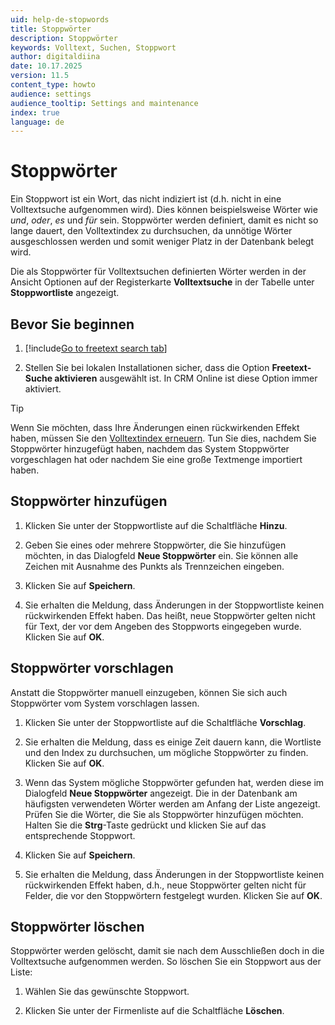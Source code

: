 ```yaml
---
uid: help-de-stopwords
title: Stoppwörter
description: Stoppwörter
keywords: Volltext, Suchen, Stoppwort
author: digitaldiina
date: 10.17.2025
version: 11.5
content_type: howto
audience: settings
audience_tooltip: Settings and maintenance
index: true
language: de
---
```


# Stoppwörter

Ein Stoppwort ist ein Wort, das nicht indiziert ist (d.h. nicht in eine Volltextsuche aufgenommen wird). Dies können beispielsweise Wörter wie *und*, *oder*, *es* und *für* sein. Stoppwörter werden definiert, damit es nicht so lange dauert, den Volltextindex zu durchsuchen, da unnötige Wörter ausgeschlossen werden und somit weniger Platz in der Datenbank belegt wird.

Die als Stoppwörter für Volltextsuchen definierten Wörter werden in der Ansicht Optionen auf der Registerkarte **Volltextsuche** in der Tabelle unter **Stoppwortliste** angezeigt.

## Bevor Sie beginnen

1. [!include[Go to freetext search tab](includes/goto-freetext.md)]

1. Stellen Sie bei lokalen Installationen sicher, dass die Option **Freetext-Suche aktivieren** ausgewählt ist. In CRM Online ist diese Option immer aktiviert.

> [!TIP]
> Wenn Sie möchten, dass Ihre Änderungen einen rückwirkenden Effekt haben, müssen Sie den [Volltextindex erneuern][3]. Tun Sie dies, nachdem Sie Stoppwörter hinzugefügt haben, nachdem das System Stoppwörter vorgeschlagen hat oder nachdem Sie eine große Textmenge importiert haben.

## Stoppwörter hinzufügen

1. Klicken Sie unter der Stoppwortliste auf die Schaltfläche **Hinzu**.

1. Geben Sie eines oder mehrere Stoppwörter, die Sie hinzufügen möchten, in das Dialogfeld **Neue Stoppwörter** ein. Sie können alle Zeichen mit Ausnahme des Punkts als Trennzeichen eingeben.

1. Klicken Sie auf **Speichern**.

1. Sie erhalten die Meldung, dass Änderungen in der Stoppwortliste keinen rückwirkenden Effekt haben. Das heißt, neue Stoppwörter gelten nicht für Text, der vor dem Angeben des Stoppworts eingegeben wurde. Klicken Sie auf **OK**.

## Stoppwörter vorschlagen

Anstatt die Stoppwörter manuell einzugeben, können Sie sich auch Stoppwörter vom System vorschlagen lassen.

1. Klicken Sie unter der Stoppwortliste auf die Schaltfläche **Vorschlag**.

1. Sie erhalten die Meldung, dass es einige Zeit dauern kann, die Wortliste und den Index zu durchsuchen, um mögliche Stoppwörter zu finden. Klicken Sie auf **OK**.

1. Wenn das System mögliche Stoppwörter gefunden hat, werden diese im Dialogfeld **Neue Stoppwörter** angezeigt. Die in der Datenbank am häufigsten verwendeten Wörter werden am Anfang der Liste angezeigt. Prüfen Sie die Wörter, die Sie als Stoppwörter hinzufügen möchten. Halten Sie die **Strg**-Taste gedrückt und klicken Sie auf das entsprechende Stoppwort.

1. Klicken Sie auf **Speichern**.

1. Sie erhalten die Meldung, dass Änderungen in der Stoppwortliste keinen rückwirkenden Effekt haben, d.h., neue Stoppwörter gelten nicht für Felder, die vor den Stoppwörtern festgelegt wurden. Klicken Sie auf **OK**.

## Stoppwörter löschen

Stoppwörter werden gelöscht, damit sie nach dem Ausschließen doch in die Volltextsuche aufgenommen werden. So löschen Sie ein Stoppwort aus der Liste:

1. Wählen Sie das gewünschte Stoppwort.

1. Klicken Sie unter der Firmenliste auf die Schaltfläche **Löschen**.

<!-- Referenced links -->
[3]: regenerate-index.md

<!-- Referenced images -->
